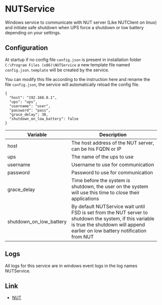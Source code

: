# NUTService
Windows service to communicate with NUT server (Like NUTClient on linux) and initiate safe shutdown when UPS force a shutdown or low battery depending on your settings.

## Configuration
At startup if no config file `config.json` is present in installation folder `C:\Program Files (x86)\NUTService` a new template file named `config.json.template` will be created by the service.

You can modify this file according to the instruction here and rename the file `config.json`, the service will automatically reload the config file.

```
{
  "host": "192.168.0.1",  
  "ups": "ups",
  "username": "user",
  "password": "pass",
  "grace_delay": 30,
  "shutdown_on_low_battery": false
}
```

| Variable | Description |
|---|---|
| host | The host address of the NUT server, can be his FQDN or IP |
| ups | The name of the ups to use |
| username | Username to use for communication |
| password | Password to use for communication |
| grace_delay | Time before the system is shutdown, the user on the system will use this time to close their applications |
| shutdown_on_low_battery | By default NUTService wait until FSD is set from the NUT server to shutdown the system, if this variable is true the shutdown will append earlier on low battery notification from NUT |

## Logs
All logs for this service are in windows event logs in the log names NUTService.

## Link
- [NUT](https://networkupstools.org/)
